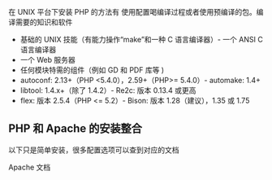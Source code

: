 在 UNIX 平台下安装 PHP 的方法有 使用配置喝编译过程或者使用预编译的包。编译需要的知识和软件

- 基础的 UNIX 技能（有能力操作“make”和一种 C 语言编译器）- 一个 ANSI C 语言编译器
- 一个 Web 服务器
- 任何模块特需的组件（例如 GD 和 PDF 库等 )
- autoconf: 2.13+（PHP <5.4.0），2.59+（PHP>= 5.4.0）- automake: 1.4+
- libtool: 1.4.x+（除了 1.4.2）- Re2c: 版本 0.13.4 或更高
- flex: 版本 2.5.4（PHP <= 5.2）- Bison: 版本 1.28（建议），1.35 或 1.75



## PHP 和 Apache 的安装整合

以下只是简单安装，很多配置选项可以查到对应的文档

Apache 文档 

[Apache 文档]: HTTP://httpd.apache.org/docs/Current/